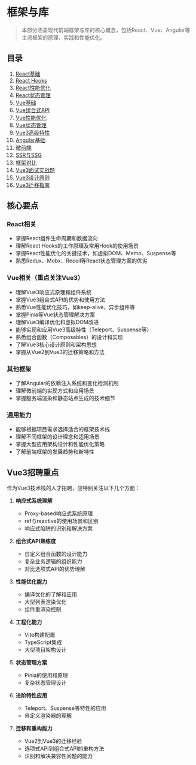 # 框架与库

> 本部分涵盖现代前端框架与库的核心概念，包括React、Vue、Angular等主流框架的原理、实践和性能优化。

## 目录

1. [React基础](./01-React基础.md)
2. [React Hooks](./02-React-Hooks.md)
3. [React性能优化](./03-React性能优化.md)
4. [React状态管理](./04-React状态管理.md)
5. [Vue基础](./05-Vue基础.md)
6. [Vue组合式API](./06-Vue组合式API.md)
7. [Vue性能优化](./07-Vue性能优化.md)
8. [Vue状态管理](./08-Vue状态管理.md)
9. [Vue3高级特性](./09-Vue3高级特性.md)
10. [Angular基础](./10-Angular基础.md)
11. [微前端](./11-微前端.md)
12. [SSR与SSG](./12-SSR与SSG.md)
13. [框架对比](./13-框架对比.md)
14. [Vue3面试实战题](./14-面试实战题.md)
15. [Vue3设计原则](./15-Vue3设计原则.md)
16. [Vue3迁移指南](./16-Vue3迁移指南.md)

## 核心要点

### React相关
- 掌握React组件生命周期和数据流向
- 理解React Hooks的工作原理及常用Hook的使用场景
- 掌握React性能优化的关键技术，如虚拟DOM、Memo、Suspense等
- 熟悉Redux、Mobx、Recoil等React状态管理方案的优劣

### Vue相关（重点关注Vue3）
- 理解Vue3响应式原理和组件系统
- 掌握Vue3组合式API的优势和使用方法
- 熟悉Vue性能优化技巧，如keep-alive、异步组件等
- 掌握Pinia等Vue状态管理解决方案
- 理解Vue3编译优化和虚拟DOM改进
- 能够实现和应用Vue3高级特性（Teleport、Suspense等）
- 熟悉组合函数（Composables）的设计和实现
- 了解Vue3核心设计原则和架构思想
- 掌握从Vue2到Vue3的迁移策略和方法

### 其他框架
- 了解Angular的依赖注入系统和变化检测机制
- 理解微前端的实现方式和应用场景
- 掌握服务端渲染和静态站点生成的技术细节

### 通用能力
- 能够根据项目需求选择适合的框架技术栈
- 理解不同框架的设计理念和适用场景
- 掌握大型应用架构设计和性能优化策略
- 了解前端框架的发展趋势和新特性

## Vue3招聘重点

作为Vue3技术栈的人才招聘，应特别关注以下几个方面：

1. **响应式系统理解**
   - Proxy-based响应式系统原理
   - ref与reactive的使用场景和区别
   - 响应式陷阱的识别和解决方案

2. **组合式API熟练度**
   - 自定义组合函数的设计能力
   - 复杂业务逻辑的组织能力
   - 对比选项式API的优势理解

3. **性能优化能力**
   - 编译优化的了解和应用
   - 大型列表渲染优化
   - 组件重渲染控制

4. **工程化能力**
   - Vite构建配置
   - TypeScript集成
   - 大型项目架构设计

5. **状态管理方案**
   - Pinia的使用和原理
   - 复杂状态管理设计

6. **进阶特性应用**
   - Teleport、Suspense等特性的应用
   - 自定义渲染器的理解

7. **迁移和重构能力**
   - Vue2到Vue3的迁移经验
   - 选项式API到组合式API的重构方法
   - 识别和解决兼容性问题的能力